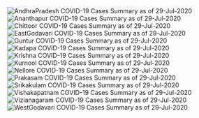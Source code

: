 
<img src="https://deepuhub.github.io/COVID-19/GraphsGenerated/29-Jul-2020/Last24Hrs_AndhraPradesh_29-Jul-2020.jpg" alt="AndhraPradesh COVID-19 Cases Summary as of 29-Jul-2020">
 <br>
<img src="https://deepuhub.github.io/COVID-19/GraphsGenerated/29-Jul-2020/Last24Hrs_Ananthapur_29-Jul-2020.jpg" alt="Ananthapur COVID-19 Cases Summary as of 29-Jul-2020">
 <br>
<img src="https://deepuhub.github.io/COVID-19/GraphsGenerated/29-Jul-2020/Last24Hrs_Chittoor_29-Jul-2020.jpg" alt="Chittoor COVID-19 Cases Summary as of 29-Jul-2020">
 <br>
<img src="https://deepuhub.github.io/COVID-19/GraphsGenerated/29-Jul-2020/Last24Hrs_EastGodavari_29-Jul-2020.jpg" alt="EastGodavari COVID-19 Cases Summary as of 29-Jul-2020">
 <br>
<img src="https://deepuhub.github.io/COVID-19/GraphsGenerated/29-Jul-2020/Last24Hrs_Guntur_29-Jul-2020.jpg" alt="Guntur COVID-19 Cases Summary as of 29-Jul-2020">
 <br>
<img src="https://deepuhub.github.io/COVID-19/GraphsGenerated/29-Jul-2020/Last24Hrs_Kadapa_29-Jul-2020.jpg" alt="Kadapa COVID-19 Cases Summary as of 29-Jul-2020">
 <br>
<img src="https://deepuhub.github.io/COVID-19/GraphsGenerated/29-Jul-2020/Last24Hrs_Krishna_29-Jul-2020.jpg" alt="Krishna COVID-19 Cases Summary as of 29-Jul-2020">
 <br>
<img src="https://deepuhub.github.io/COVID-19/GraphsGenerated/29-Jul-2020/Last24Hrs_Kurnool_29-Jul-2020.jpg" alt="Kurnool COVID-19 Cases Summary as of 29-Jul-2020">
 <br>
<img src="https://deepuhub.github.io/COVID-19/GraphsGenerated/29-Jul-2020/Last24Hrs_Nellore_29-Jul-2020.jpg" alt="Nellore COVID-19 Cases Summary as of 29-Jul-2020">
 <br>
<img src="https://deepuhub.github.io/COVID-19/GraphsGenerated/29-Jul-2020/Last24Hrs_Prakasam_29-Jul-2020.jpg" alt="Prakasam COVID-19 Cases Summary as of 29-Jul-2020">
 <br>
<img src="https://deepuhub.github.io/COVID-19/GraphsGenerated/29-Jul-2020/Last24Hrs_Srikakulam_29-Jul-2020.jpg" alt="Srikakulam COVID-19 Cases Summary as of 29-Jul-2020">
 <br>
<img src="https://deepuhub.github.io/COVID-19/GraphsGenerated/29-Jul-2020/Last24Hrs_Vishakapatnam_29-Jul-2020.jpg" alt="Vishakapatnam COVID-19 Cases Summary as of 29-Jul-2020">
 <br>
<img src="https://deepuhub.github.io/COVID-19/GraphsGenerated/29-Jul-2020/Last24Hrs_Vizianagaram_29-Jul-2020.jpg" alt="Vizianagaram COVID-19 Cases Summary as of 29-Jul-2020">
 <br>
<img src="https://deepuhub.github.io/COVID-19/GraphsGenerated/29-Jul-2020/Last24Hrs_WestGodavari_29-Jul-2020.jpg" alt="WestGodavari COVID-19 Cases Summary as of 29-Jul-2020">
 <br> 